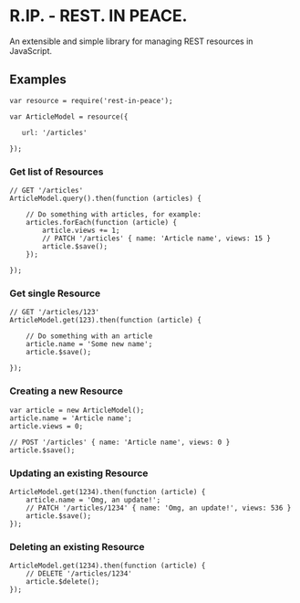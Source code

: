 # R.IP. - REST. IN PEACE.

An extensible and simple library for managing REST resources in JavaScript.

## Examples

    var resource = require('rest-in-peace');
    
    var ArticleModel = resource({
    
       url: '/articles' 
    
    });

### Get list of Resources

    // GET '/articles'
    ArticleModel.query().then(function (articles) {
    
        // Do something with articles, for example:
        articles.forEach(function (article) {
            article.views += 1;
            // PATCH '/articles' { name: 'Article name', views: 15 }
            article.$save();
        });
        
    });

### Get single Resource

    // GET '/articles/123'
    ArticleModel.get(123).then(function (article) {
    
        // Do something with an article
        article.name = 'Some new name';
        article.$save();
    
    });

### Creating a new Resource

    var article = new ArticleModel();
    article.name = 'Article name';
    article.views = 0;
    
    // POST '/articles' { name: 'Article name', views: 0 }
    article.$save();

### Updating an existing Resource

    ArticleModel.get(1234).then(function (article) {
        article.name = 'Omg, an update!';
        // PATCH '/articles/1234' { name: 'Omg, an update!', views: 536 }
        article.$save();
    });

### Deleting an existing Resource

    ArticleModel.get(1234).then(function (article) {
        // DELETE '/articles/1234'
        article.$delete();
    });